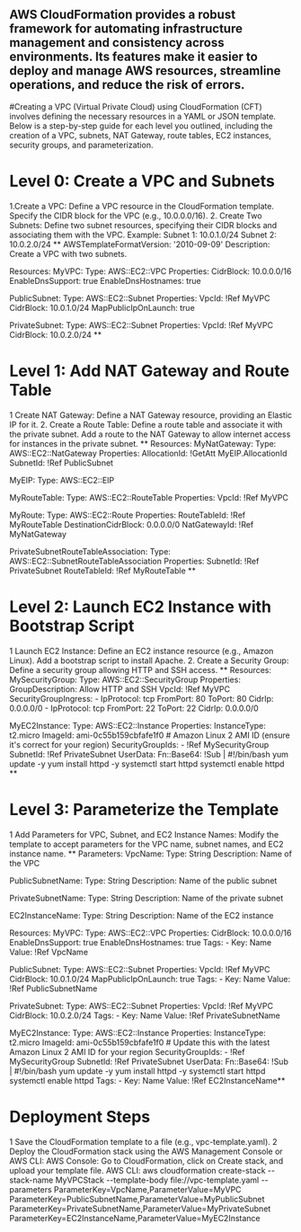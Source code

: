 ##  AWS CloudFormation provides a robust framework for automating infrastructure management and        consistency across environments. Its features make it easier to deploy and manage AWS              resources, streamline operations, and reduce the risk of errors.
#Creating a VPC (Virtual Private Cloud) using CloudFormation (CFT) involves defining the necessary resources in a YAML or JSON template. Below is a step-by-step guide for each level you outlined, including the creation of a VPC, subnets, NAT Gateway, route tables, EC2 instances, security groups, and parameterization.
# Level 0: Create a VPC and Subnets
1.Create a VPC:
Define a VPC resource in the CloudFormation template. Specify the CIDR block for the VPC (e.g., 10.0.0.0/16).
2. Create Two Subnets:
    Define two subnet resources, specifying their CIDR blocks and associating them with the VPC. Example:
    Subnet 1: 10.0.1.0/24
    Subnet 2: 10.0.2.0/24
** AWSTemplateFormatVersion: '2010-09-09'
Description: Create a VPC with two subnets.

Resources:
  MyVPC:
    Type: AWS::EC2::VPC
    Properties:
      CidrBlock: 10.0.0.0/16
      EnableDnsSupport: true
      EnableDnsHostnames: true

  PublicSubnet:
    Type: AWS::EC2::Subnet
    Properties:
      VpcId: !Ref MyVPC
      CidrBlock: 10.0.1.0/24
      MapPublicIpOnLaunch: true

  PrivateSubnet:
    Type: AWS::EC2::Subnet
    Properties:
      VpcId: !Ref MyVPC
      CidrBlock: 10.0.2.0/24 **
# Level 1: Add NAT Gateway and Route Table
1 Create NAT Gateway:
   Define a NAT Gateway resource, providing an Elastic IP for it.
2. Create a Route Table:
   Define a route table and associate it with the private subnet.
   Add a route to the NAT Gateway to allow internet access for instances in the private subnet.
   ** Resources:
  MyNatGateway:
    Type: AWS::EC2::NatGateway
    Properties:
      AllocationId: !GetAtt MyEIP.AllocationId
      SubnetId: !Ref PublicSubnet

  MyEIP:
    Type: AWS::EC2::EIP

  MyRouteTable:
    Type: AWS::EC2::RouteTable
    Properties:
      VpcId: !Ref MyVPC

  MyRoute:
    Type: AWS::EC2::Route
    Properties:
      RouteTableId: !Ref MyRouteTable
      DestinationCidrBlock: 0.0.0.0/0
      NatGatewayId: !Ref MyNatGateway

  PrivateSubnetRouteTableAssociation:
    Type: AWS::EC2::SubnetRouteTableAssociation
    Properties:
      SubnetId: !Ref PrivateSubnet
      RouteTableId: !Ref MyRouteTable ** 
# Level 2: Launch EC2 Instance with Bootstrap Script
1 Launch EC2 Instance:
    Define an EC2 instance resource (e.g., Amazon Linux).
    Add a bootstrap script to install Apache.
 2. Create a Security Group:
     Define a security group allowing HTTP and SSH access.
  ** Resources:
  MySecurityGroup:
    Type: AWS::EC2::SecurityGroup
    Properties:
      GroupDescription: Allow HTTP and SSH
      VpcId: !Ref MyVPC
      SecurityGroupIngress:
        - IpProtocol: tcp
          FromPort: 80
          ToPort: 80
          CidrIp: 0.0.0.0/0
        - IpProtocol: tcp
          FromPort: 22
          ToPort: 22
          CidrIp: 0.0.0.0/0

  MyEC2Instance:
    Type: AWS::EC2::Instance
    Properties:
      InstanceType: t2.micro
      ImageId: ami-0c55b159cbfafe1f0 # Amazon Linux 2 AMI ID (ensure it's correct for your region)
      SecurityGroupIds:
        - !Ref MySecurityGroup
      SubnetId: !Ref PrivateSubnet
      UserData:
        Fn::Base64: !Sub |
          #!/bin/bash
          yum update -y
          yum install httpd -y
          systemctl start httpd
          systemctl enable httpd ** 
# Level 3: Parameterize the Template
1 Add Parameters for VPC, Subnet, and EC2 Instance Names:
  Modify the template to accept parameters for the VPC name, subnet names, and EC2 instance name.
      ** Parameters:
  VpcName:
    Type: String
    Description: Name of the VPC

  PublicSubnetName:
    Type: String
    Description: Name of the public subnet

  PrivateSubnetName:
    Type: String
    Description: Name of the private subnet

  EC2InstanceName:
    Type: String
    Description: Name of the EC2 instance

Resources:
  MyVPC:
    Type: AWS::EC2::VPC
    Properties:
      CidrBlock: 10.0.0.0/16
      EnableDnsSupport: true
      EnableDnsHostnames: true
      Tags:
        - Key: Name
          Value: !Ref VpcName

  PublicSubnet:
    Type: AWS::EC2::Subnet
    Properties:
      VpcId: !Ref MyVPC
      CidrBlock: 10.0.1.0/24
      MapPublicIpOnLaunch: true
      Tags:
        - Key: Name
          Value: !Ref PublicSubnetName

  PrivateSubnet:
    Type: AWS::EC2::Subnet
    Properties:
      VpcId: !Ref MyVPC
      CidrBlock: 10.0.2.0/24
      Tags:
        - Key: Name
          Value: !Ref PrivateSubnetName

  MyEC2Instance:
    Type: AWS::EC2::Instance
    Properties:
      InstanceType: t2.micro
      ImageId: ami-0c55b159cbfafe1f0 # Update this with the latest Amazon Linux 2 AMI ID for your region
      SecurityGroupIds:
        - !Ref MySecurityGroup
      SubnetId: !Ref PrivateSubnet
      UserData:
        Fn::Base64: !Sub |
          #!/bin/bash
          yum update -y
          yum install httpd -y
          systemctl start httpd
          systemctl enable httpd
      Tags:
        - Key: Name
          Value: !Ref EC2InstanceName**
 #  Deployment Steps
 1 Save the CloudFormation template to a file (e.g., vpc-template.yaml).
 2 Deploy the CloudFormation stack using the AWS Management Console or AWS CLI:
  AWS Console: Go to CloudFormation, click on Create stack, and upload your template file.
  AWS CLI:
   aws cloudformation create-stack --stack-name MyVPCStack --template-body file://vpc-template.yaml --parameters ParameterKey=VpcName,ParameterValue=MyVPC ParameterKey=PublicSubnetName,ParameterValue=MyPublicSubnet ParameterKey=PrivateSubnetName,ParameterValue=MyPrivateSubnet ParameterKey=EC2InstanceName,ParameterValue=MyEC2Instance


    



 

            
 